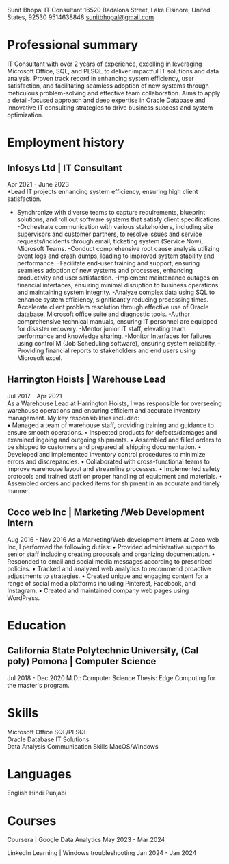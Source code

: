 Sunit Bhopal
IT Consultant
16520 Badalona Street, Lake Elsinore, United States, 92530	9514638848
sunitbhopal@gmail.com


# Professional summary
IT Consultant with over 2 years of experience, excelling in leveraging Microsoft Office, SQL, and PLSQL to deliver impactful IT solutions and data analysis. Proven track record in enhancing system efficiency, user satisfaction, and facilitating seamless adoption of new systems through meticulous problem-solving and effective team collaboration. Aims to apply a detail-focused approach and deep expertise in Oracle Database and innovative IT consulting strategies to drive business success and system optimization.


# Employment history

## Infosys Ltd | IT Consultant
Apr 2021 - June 2023<br>
*Lead IT projects enhancing system efficiency, ensuring high client satisfaction.
* Synchronize with diverse teams to capture requirements, blueprint solutions, and roll out software systems that satisfy client specifications.
-Orchestrate communication with various stakeholders, including site supervisors and customer partners, to resolve issues and service requests/incidents through     email, ticketing system (Service Now), Microsoft Teams.
-Conduct comprehensive root cause analysis utilizing event logs and crash dumps, leading to improved system stability and performance.
-Facilitate end-user training and support, ensuring seamless adoption of new systems and processes, enhancing productivity and user satisfaction.
-Implement maintenance outages on financial interfaces, ensuring minimal disruption to business operations and maintaining system integrity.
-Analyze complex data using SQL to enhance system efficiency, significantly reducing processing times.
-Accelerate client problem resolution through effective use of Oracle database, Microsoft office suite and diagnostic tools.
-Author comprehensive technical manuals, ensuring IT personnel are equipped for disaster recovery. 
-Mentor junior IT staff, elevating team performance and knowledge sharing.
-Monitor Interfaces for failures using control M (Job Scheduling software), ensuring system reliability.
-Providing financial reports to stakeholders and end users using Microsoft excel.

## Harrington Hoists | Warehouse Lead
Jul 2017 - Apr 2021<br>
As a Warehouse Lead at Harrington Hoists, I was responsible for overseeing warehouse operations and ensuring efficient and accurate inventory management. My key responsibilities included:<br>
•  Managed a team of warehouse staff, providing training and guidance to ensure smooth operations.
•  Inspected products for defects/damages and examined ingoing and outgoing shipments.
•  Assembled and filled orders to be shipped to customers and prepared all shipping documentation.
•  Developed and implemented inventory control procedures to minimize errors and discrepancies.
•  Collaborated with cross-functional teams to improve warehouse layout and streamline processes.
•  Implemented safety protocols and trained staff on proper handling of equipment and materials.
•  Assembled orders and packed items for shipment in an accurate and timely manner.

## Coco web Inc | Marketing /Web Development Intern
Aug 2016 - Nov 2016
As a Marketing/Web development intern at Coco web Inc, I performed the following duties:
•  Provided administrative support to senior staff including creating proposals and organizing documentation.
•  Responded to email and social media messages according to prescribed policies.
•  Tracked and analyzed web analytics to recommend proactive adjustments to strategies.
•  Created unique and engaging content for a range of social media platforms including Pinterest, Facebook, and Instagram.
•  Created and maintained company web pages using WordPress.


# Education

## California State Polytechnic University, (Cal poly) Pomona | Computer Science
Jul 2018 - Dec 2020
M.D.: Computer Science Thesis: Edge Computing for the master's program.


# Skills
Microsoft Office
SQL/PLSQL	
Oracle Database
IT Solutions	
Data Analysis
Communication Skills
MacOS/Windows


# Languages
English	Hindi
Punjabi


# Courses
Coursera | Google Data Analytics
May 2023 - Mar 2024

LinkedIn Learning | Windows troubleshooting
Jan 2024 - Jan 2024

